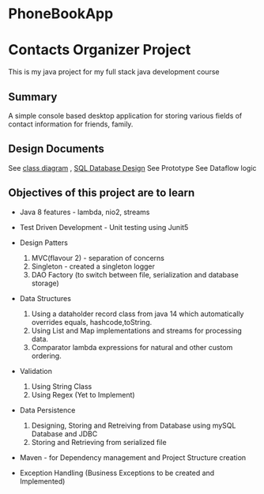 # PhoneBookApp
# Contacts Organizer Project
This is my java project for my full stack java development course

## Summary
A simple console based desktop application for storing various fields of contact information for friends, family.

## Design Documents
See [class diagram](https://github.com/mariojoshua/phone-book-app/blob/master/design%20docs/classDiagram.md) , [SQL Database Design](https://github.com/mariojoshua/phone-book-app/blob/master/design%20docs/MySQLDBDesign.md)
See Prototype
See Dataflow logic

## Objectives of this project are to learn
- Java 8 features - lambda, nio2, streams
- Test Driven Development - Unit testing using Junit5
- Design Patters
    1. MVC(flavour 2) - separation of concerns
    2. Singleton - created a singleton logger
    3. DAO Factory (to switch between file, serialization and database storage)
- Data Structures
    1. Using a dataholder record class from java 14 which automatically overrides equals, hashcode,toString.
    2. Using List and Map implementations and streams for processing data.
    3. Comparator lambda expressions for natural and other custom ordering.
- Validation
    1. Using String Class
    2. Using Regex (Yet to Implement)
- Data Persistence
   1. Designing, Storing and Retreiving from Database using mySQL Database and JDBC
   2. Storing and Retrieving from serialized file

-  Maven - for Dependency management and Project Structure creation
-  Exception Handling (Business Exceptions to be created and Implemented)
